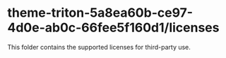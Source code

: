 # theme-triton-5a8ea60b-ce97-4d0e-ab0c-66fee5f160d1/licenses

This folder contains the supported licenses for third-party use.
